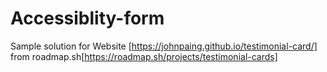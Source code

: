 # Accessiblity-form
Sample solution for Website [https://johnpaing.github.io/testimonial-card/] from roadmap.sh[https://roadmap.sh/projects/testimonial-cards]
